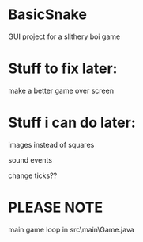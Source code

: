 # BasicSnake
GUI project for a slithery boi game

# Stuff to fix later:
make a better game over screen

# Stuff i can do later:
images instead of squares

sound events

change ticks??

# PLEASE NOTE
main game loop in src\main\Game.java

